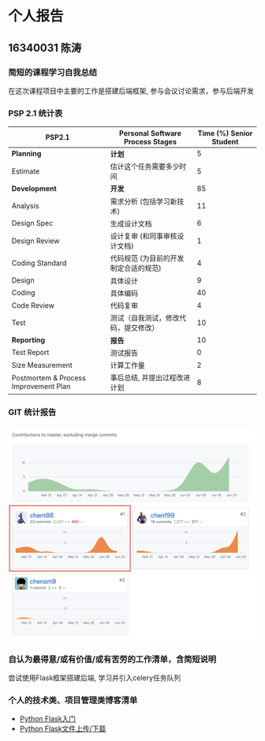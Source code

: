# 个人报告

## 16340031 陈涛

### 简短的课程学习自我总结

在这次课程项目中主要的工作是搭建后端框架, 参与会议讨论需求，参与后端开发

### PSP 2.1 统计表

 
PSP2.1       | Personal Software Process Stages| Time (%) Senior Student |
------------ | ------------------------------- | ----------------------- |
**Planning** | **计划** | 5 |
Estimate  | 估计这个任务需要多少时间 | 5 |
**Development**  | **开发** |  85 |
Analysis   | 需求分析 (包括学习新技术) | 11 |
Design Spec| 生成设计文档 | 6 |
Design Review| 设计复审 (和同事审核设计文档)| 1 |
Coding Standard| 代码规范 (为目前的开发制定合适的规范)| 4 |
Design|具体设计| 9 |
Coding|具体编码| 40 |
Code Review| 代码复审| 4 |
Test|测试（自我测试，修改代码，提交修改）| 10 |
**Reporting** | **报告** | 10 |
Test Report | 测试报告 | 0 |
Size Measurement | 计算工作量 | 2 |
Postmortem & Process Improvement Plan| 事后总结, 并提出过程改进计划 | 8 |


### GIT 统计报告

![](img/ct-1.jpg)

### 自认为最得意/或有价值/或有苦劳的工作清单，含简短说明

尝试使用Flask框架搭建后端, 学习并引入celery任务队列

### 个人的技术类、项目管理类博客清单

  - [Python Flask入门](https://blog.csdn.net/chent86/article/details/94024255)
  - [Python Flask文件上传/下载](https://blog.csdn.net/chent86/article/details/94358793)